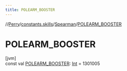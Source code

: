 ```yaml
---
title: POLEARM_BOOSTER
---
```

//[Perry](../../../index.html)/[constants.skills](../index.html)/[Spearman](index.html)/[POLEARM_BOOSTER](-p-o-l-e-a-r-m_-b-o-o-s-t-e-r.html)



# POLEARM_BOOSTER



[jvm]\
const val [POLEARM_BOOSTER](-p-o-l-e-a-r-m_-b-o-o-s-t-e-r.html): [Int](https://kotlinlang.org/api/latest/jvm/stdlib/kotlin/-int/index.html) = 1301005




